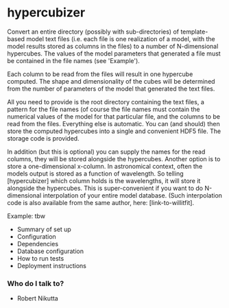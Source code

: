 # hypercubizer #

Convert an entire directory (possibly with sub-directories) of template-based model text files (i.e. each file is one realization of a model, with the model results stored as columns in the files) to a number of N-dimensional hypercubes. The values of the model parameters that generated a file must be contained in the file names (see 'Example').

Each column to be read from the files will result in one hypercube computed. The shape and dimensionality of the cubes will be determined from the number of parameters of the model that generated the text files.

All you need to provide is the root directory containing the text files, a pattern for the file names (of course the file names must contain the numerical values of the model for that particular file, and the columns to be read from the files. Everything else is automatic. You can (and should) then store the computed hypercubes into a single and convenient HDF5 file. The storage code is provided.

In addition (but this is optional) you can supply the names for the read columns, they will be stored alongside the hypercubes. Another option is to store a one-dimensional x-column. In astronomical context, often the models output is stored as a function of wavelength. So telling [hypercubizer] which column holds is the wavelengths, it will store it alongside the hypercubes. This is super-convenient if you want to do N-dimensional interpolation of your entire model database. (Such interpolation code is also available from the same author, here: [link-to-willitfit].

Example:
tbw

* Summary of set up
* Configuration
* Dependencies
* Database configuration
* How to run tests
* Deployment instructions

### Who do I talk to? ###

* Robert Nikutta